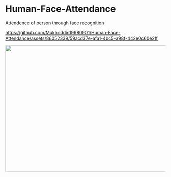# Human-Face-Attendance
Attendence of person through face recognition

https://github.com/Mukhriddin19980901/Human-Face-Attendance/assets/86052339/59acd37e-afa1-4bc5-a98f-442e0c60e2ff


   <img src="https://github.com/Mukhriddin19980901/Human-Face-Attendance/blob/main/images/video.gif" height="400" width="600" />
